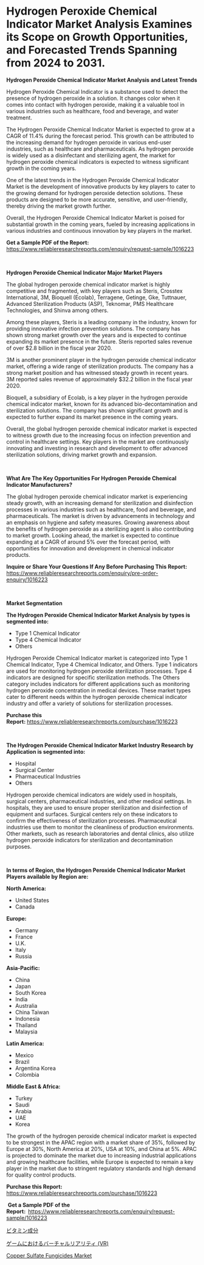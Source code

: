 <p><h1>Hydrogen Peroxide Chemical Indicator Market Analysis Examines its Scope on Growth Opportunities, and Forecasted Trends Spanning from 2024 to 2031.</h1></p><p><strong>Hydrogen Peroxide Chemical Indicator Market Analysis and Latest Trends</strong></p>
<p><p>Hydrogen Peroxide Chemical Indicator is a substance used to detect the presence of hydrogen peroxide in a solution. It changes color when it comes into contact with hydrogen peroxide, making it a valuable tool in various industries such as healthcare, food and beverage, and water treatment.</p><p>The Hydrogen Peroxide Chemical Indicator Market is expected to grow at a CAGR of 11.4% during the forecast period. This growth can be attributed to the increasing demand for hydrogen peroxide in various end-user industries, such as healthcare and pharmaceuticals. As hydrogen peroxide is widely used as a disinfectant and sterilizing agent, the market for hydrogen peroxide chemical indicators is expected to witness significant growth in the coming years.</p><p>One of the latest trends in the Hydrogen Peroxide Chemical Indicator Market is the development of innovative products by key players to cater to the growing demand for hydrogen peroxide detection solutions. These products are designed to be more accurate, sensitive, and user-friendly, thereby driving the market growth further.</p><p>Overall, the Hydrogen Peroxide Chemical Indicator Market is poised for substantial growth in the coming years, fueled by increasing applications in various industries and continuous innovation by key players in the market.</p></p>
<p><strong>Get a Sample PDF of the Report:&nbsp;</strong> <a href="https://www.reliableresearchreports.com/enquiry/request-sample/1016223">https://www.reliableresearchreports.com/enquiry/request-sample/1016223</a></p>
<p>&nbsp;</p>
<p><strong>Hydrogen Peroxide Chemical Indicator Major Market Players</strong></p>
<p><p>The global hydrogen peroxide chemical indicator market is highly competitive and fragmented, with key players such as Steris, Crosstex International, 3M, Bioquell (Ecolab), Terragene, Getinge, Gke, Tuttnauer, Advanced Sterilization Products (ASP), Teknomar, PMS Healthcare Technologies, and Shinva among others.</p><p>Among these players, Steris is a leading company in the industry, known for providing innovative infection prevention solutions. The company has shown strong market growth over the years and is expected to continue expanding its market presence in the future. Steris reported sales revenue of over $2.8 billion in the fiscal year 2020.</p><p>3M is another prominent player in the hydrogen peroxide chemical indicator market, offering a wide range of sterilization products. The company has a strong market position and has witnessed steady growth in recent years. 3M reported sales revenue of approximately $32.2 billion in the fiscal year 2020.</p><p>Bioquell, a subsidiary of Ecolab, is a key player in the hydrogen peroxide chemical indicator market, known for its advanced bio-decontamination and sterilization solutions. The company has shown significant growth and is expected to further expand its market presence in the coming years.</p><p>Overall, the global hydrogen peroxide chemical indicator market is expected to witness growth due to the increasing focus on infection prevention and control in healthcare settings. Key players in the market are continuously innovating and investing in research and development to offer advanced sterilization solutions, driving market growth and expansion.</p></p>
<p>&nbsp;</p>
<p><strong>What Are The Key Opportunities For Hydrogen Peroxide Chemical Indicator Manufacturers?</strong></p>
<p><p>The global hydrogen peroxide chemical indicator market is experiencing steady growth, with an increasing demand for sterilization and disinfection processes in various industries such as healthcare, food and beverage, and pharmaceuticals. The market is driven by advancements in technology and an emphasis on hygiene and safety measures. Growing awareness about the benefits of hydrogen peroxide as a sterilizing agent is also contributing to market growth. Looking ahead, the market is expected to continue expanding at a CAGR of around 5% over the forecast period, with opportunities for innovation and development in chemical indicator products.</p></p>
<p><strong>Inquire or Share Your Questions If Any Before Purchasing This Report:</strong> <a href="https://www.reliableresearchreports.com/enquiry/pre-order-enquiry/1016223">https://www.reliableresearchreports.com/enquiry/pre-order-enquiry/1016223</a></p>
<p>&nbsp;</p>
<p><strong>Market Segmentation</strong></p>
<p><strong>The Hydrogen Peroxide Chemical Indicator Market Analysis by types is segmented into:</strong></p>
<p><ul><li>Type 1 Chemical Indicator</li><li>Type 4 Chemical Indicator</li><li>Others</li></ul></p>
<p><p>Hydrogen Peroxide Chemical Indicator market is categorized into Type 1 Chemical Indicator, Type 4 Chemical Indicator, and Others. Type 1 indicators are used for monitoring hydrogen peroxide sterilization processes. Type 4 indicators are designed for specific sterilization methods. The Others category includes indicators for different applications such as monitoring hydrogen peroxide concentration in medical devices. These market types cater to different needs within the hydrogen peroxide chemical indicator industry and offer a variety of solutions for sterilization processes.</p></p>
<p><strong>Purchase this Report:&nbsp;</strong><a href="https://www.reliableresearchreports.com/purchase/1016223">https://www.reliableresearchreports.com/purchase/1016223</a></p>
<p>&nbsp;</p>
<p><strong>The Hydrogen Peroxide Chemical Indicator Market Industry Research by Application is segmented into:</strong></p>
<p><ul><li>Hospital</li><li>Surgical Center</li><li>Pharmaceutical Industries</li><li>Others</li></ul></p>
<p><p>Hydrogen peroxide chemical indicators are widely used in hospitals, surgical centers, pharmaceutical industries, and other medical settings. In hospitals, they are used to ensure proper sterilization and disinfection of equipment and surfaces. Surgical centers rely on these indicators to confirm the effectiveness of sterilization processes. Pharmaceutical industries use them to monitor the cleanliness of production environments. Other markets, such as research laboratories and dental clinics, also utilize hydrogen peroxide indicators for sterilization and decontamination purposes.</p></p>
<p>&nbsp;</p>
<p><strong>In terms of Region, the Hydrogen Peroxide Chemical Indicator Market Players available by Region are:</strong></p>
<p>
    <p> <strong> North America: </strong>
        <ul>
            <li>United States</li>
            <li>Canada</li>
        </ul>
        </p> 
    <p> <strong> Europe: </strong>
        <ul>
            <li>Germany</li>
            <li>France</li>
            <li>U.K.</li>
            <li>Italy</li>
            <li>Russia</li>
        </ul>
        </p> 
    <p> <strong> Asia-Pacific: </strong>
        <ul>
            <li>China</li>
            <li>Japan</li>
            <li>South Korea</li>
            <li>India</li>
            <li>Australia</li>
            <li>China Taiwan</li>
            <li>Indonesia</li>
            <li>Thailand</li>
            <li>Malaysia</li>
        </ul>
        </p> 
    <p> <strong> Latin America: </strong>
        <ul>
            <li>Mexico</li>
            <li>Brazil</li>
            <li>Argentina Korea</li>
            <li>Colombia</li>
        </ul>
        </p> 
    <p> <strong> Middle East & Africa: </strong>
        <ul>
            <li>Turkey</li>
            <li>Saudi</li>
            <li>Arabia</li>
            <li>UAE</li>
            <li>Korea</li>
        </ul>
    </p>
    </p>
<p><p>The growth of the hydrogen peroxide chemical indicator market is expected to be strongest in the APAC region with a market share of 35%, followed by Europe at 30%, North America at 20%, USA at 10%, and China at 5%. APAC is projected to dominate the market due to increasing industrial applications and growing healthcare facilities, while Europe is expected to remain a key player in the market due to stringent regulatory standards and high demand for quality control products.</p></p>
<p><strong>Purchase this Report: </strong><a href="https://www.reliableresearchreports.com/purchase/1016223">https://www.reliableresearchreports.com/purchase/1016223</a></p>
<p>&nbsp;<strong>Get a Sample PDF of the Report:&nbsp;&nbsp;</strong><a href="https://www.reliableresearchreports.com/enquiry/request-sample/1016223">https://www.reliableresearchreports.com/enquiry/request-sample/1016223</a></p>
<p><strong></strong></p>
<p><p><a href="https://medium.com/@evekerluke2023/%E3%83%93%E3%82%BF%E3%83%9F%E3%83%B3%E6%88%90%E5%88%86%E5%B8%82%E5%A0%B4%E8%AA%BF%E6%9F%BB%E3%83%AC%E3%83%9D%E3%83%BC%E3%83%88-%E3%81%9D%E3%81%AE%E6%AD%B4%E5%8F%B2%E3%81%A82031%E5%B9%B4%E3%81%BE%E3%81%A7%E3%81%AE%E4%BA%88%E6%B8%AC-da8a42b89092">ビタミン成分</a></p><p><a href="https://medium.com/@chloekessler01/%E3%82%B2%E3%83%BC%E3%83%9F%E3%83%B3%E3%82%B0%E5%B8%82%E5%A0%B4%E3%81%A7%E3%81%AE%E3%83%90%E3%83%BC%E3%83%81%E3%83%A3%E3%83%AB%E3%83%AA%E3%82%A2%E3%83%AA%E3%83%86%E3%82%A3-vr-%E3%81%AE%E5%B8%82%E5%A0%B4%E8%A6%8F%E6%A8%A1-cagr-%E3%83%88%E3%83%AC%E3%83%B3%E3%83%89-2024%E5%B9%B4%E3%81%8B%E3%82%892030%E5%B9%B4%E3%81%BE%E3%81%A7-18065df77c7c">ゲームにおけるバーチャルリアリティ (VR)</a></p><p><a href="https://view.publitas.com/reportprime-1/copper-sulfate-fungicides-market-size-2023-2030-global-industrial-analysis-key-geographical-regions-market-share-top-key-players-product-types-and-forecast-research-report/">Copper Sulfate Fungicides Market</a></p></p>